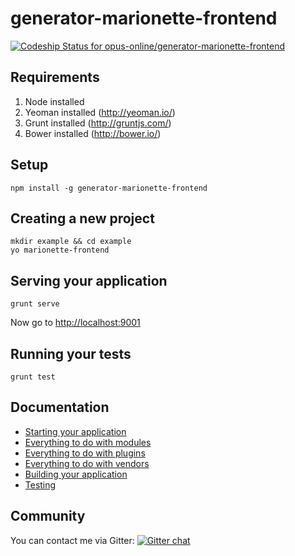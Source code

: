 generator-marionette-frontend
==============

[ ![Codeship Status for opus-online/generator-marionette-frontend](https://codeship.io/projects/cbba6960-d398-0131-4a37-6646b25ab930/status?branch=master)](https://codeship.io/projects/23484)


## Requirements

1. Node installed
2. Yeoman installed (http://yeoman.io/)
3. Grunt installed (http://gruntjs.com/)
4. Bower installed (http://bower.io/)

## Setup
```
npm install -g generator-marionette-frontend
```

## Creating a new project

```
mkdir example && cd example
yo marionette-frontend
```

## Serving your application
```
grunt serve
```
Now go to [http://localhost:9001](http://localhost:9001)

## Running your tests
```
grunt test
```


## Documentation

* [Starting your application](docs/01_application.md)
* [Everything to do with modules](docs/02_module.md)
* [Everything to do with plugins](docs/03_plugin.md)
* [Everything to do with vendors](docs/04_vendor.md)
* [Building your application](docs/05_building.md)
* [Testing](docs/06_testing.md)

## Community

You can contact me via Gitter: 
[![Gitter chat](https://badges.gitter.im/opus-online/generator-marionette-frontend.png)](https://gitter.im/opus-online/generator-marionette-frontend)